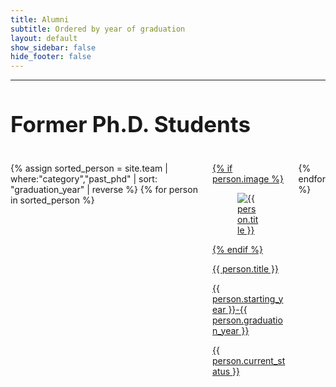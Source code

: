 ```yaml
---
title: Alumni
subtitle: Ordered by year of graduation
layout: default
show_sidebar: false
hide_footer: false
---
```


<hr>
<h1 style="font-size:35px;">Former Ph.D. Students</h1>
<br>
<div class="columns is-multiline">
{% assign sorted_person = site.team | where:"category","past_phd" | sort: "graduation_year" | reverse %}
{% for person in sorted_person %}
<div class="column is-one-fifth-desktop is-6-tablet">
  <a href="{{ person.url | prepend: site.baseurl }}">
    <div class="card">
      {% if person.image %}
      <div class="card-image">
        <figure class="image is-4by3">
          <img src="{{ person.image }}" alt="{{ person.title }}" />
        </figure>
      </div>
      {% endif %}
      <div class="card-content">
        <p class="title is-5">{{ person.title }}</p>
        <p class="subtitle is-5">{{ person.starting_year }}-{{ person.graduation_year }}</p>
        <p class="subtitle is-5">{{ person.current_status }}</p>
      </div>
    </div>
  </a>
</div>
{% endfor %}
</div>

<!-- <hr>
<h1 style="font-size:35px;">Former Master's Students</h1>
<br>
<div class="columns is-multiline">
{% assign sorted_person = site.team | where:"category","past_master" | sort: "graduation_year" | reverse %}
{% for person in sorted_person %}
<div class="column is-one-fifth-desktop is-6-tablet">
  <a href="{{ person.url | prepend: site.baseurl }}">
    <div class="card">
      {% if person.image %}
      <div class="card-image">
        <figure class="image is-4by3">
          <img src="{{ person.image }}" alt="{{ person.title }}" />
        </figure>
      </div>
      {% endif %}
      <div class="card-content">
        <p class="title is-5">{{ person.title }}</p>
        <p class="subtitle is-5">{{ person.starting_year }}-{{ person.graduation_year }}</p>
        <p class="subtitle is-5">{{ person.current_status }}</p>
      </div>
    </div>
  </a>
</div>
{% endfor %}
</div>

<hr>
<h1 style="font-size:35px;">Former Postdoctoral Fellows</h1>
<br>
<div class="columns is-multiline">
{% assign sorted_person = site.team | where:"category","past_postdoc" | sort: "graduation_year" | reverse %}
{% for person in sorted_person %}
<div class="column is-one-fifth-desktop is-6-tablet">
  <a href="{{ person.url | prepend: site.baseurl }}">
    <div class="card">
      {% if person.image %}
      <div class="card-image">
        <figure class="image is-4by3">
          <img src="{{ person.image }}" alt="{{ person.title }}" />
        </figure>
      </div>
      {% endif %}
      <div class="card-content">
        <p class="title is-5">{{ person.title }}</p>
        <p class="subtitle is-5">{{ person.starting_year }}-{{ person.graduation_year }}</p>
        <p class="subtitle is-5">{{ person.current_status }}</p>
      </div>
    </div>
  </a>
</div>
{% endfor %}
</div> -->
